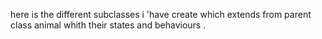 here is the different subclasses i 'have create which extends from parent class animal whith their states and behaviours . 
